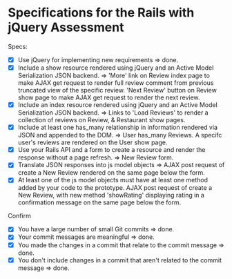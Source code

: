 # Specifications for the Rails with jQuery Assessment

Specs:
- [x] Use jQuery for implementing new requirements => done.
- [x] Include a show resource rendered using jQuery and an Active Model Serialization JSON backend. => 'More' link on Review index page to make AJAX get request to render full review comment from previous truncated view of the specific review.  'Next Review' button on Review show page to make AJAX get request to render the next review.
- [x] Include an index resource rendered using jQuery and an Active Model Serialization JSON backend. => Links to 'Load Reviews' to render a collection of reviews on Review, & Restaurant show pages.
- [x] Include at least one has_many relationship in information rendered via JSON and appended to the DOM. => User has_many Reviews.  A specifc user's reviews are rendered on the User show page.
- [x] Use your Rails API and a form to create a resource and render the response without a page refresh. => New Review form.
- [x] Translate JSON responses into js model objects => AJAX post request of create a New Review rendered on the same page below the form.
- [x] At least one of the js model objects must have at least one method added by your code to the prototype. AJAX post request of create a New Review, with new method 'showRating' displaying rating in a confirmation message on the same page below the form.

Confirm
- [x] You have a large number of small Git commits => done.
- [x] Your commit messages are meaningful => done.
- [x] You made the changes in a commit that relate to the commit message => done.
- [x] You don't include changes in a commit that aren't related to the commit message => done.
